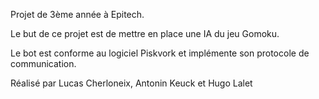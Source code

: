 Projet de 3ème année à Epitech.

Le but de ce projet est de mettre en place une IA du jeu Gomoku.

Le bot est conforme au logiciel Piskvork et implémente son protocole de communication.

Réalisé par Lucas Cherloneix, Antonin Keuck et Hugo Lalet